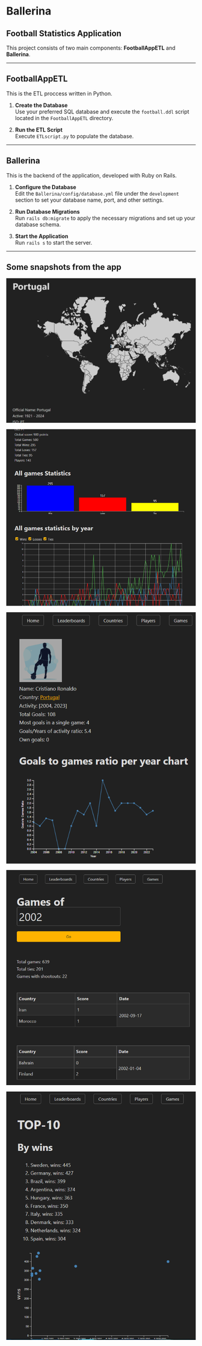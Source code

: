 # Ballerina

## Football Statistics Application

This project consists of two main components: **FootballAppETL** and **Ballerina**.

---

## FootballAppETL
This is the ETL proccess written in Python.

1. **Create the Database**  
    Use your preferred SQL database and execute the `football.ddl` script located in the `FootballAppETL` directory.

2. **Run the ETL Script**  
    Execute `ETLscript.py` to populate the database.

---

## Ballerina
This is the backend of the application, developed with Ruby on Rails.

1. **Configure the Database**  
    Edit the `Ballerina/config/database.yml` file under the `development` section to set your database name, port, and other settings.

2. **Run Database Migrations**  
    Run `rails db:migrate` to apply the necessary migrations and set up your database schema.

3. **Start the Application**  
    Run `rails s` to start the server.

---

## Some snapshots from the app

![alt text](images&diagrams/image-5.png)

![alt text](images&diagrams/image-6.png)

![alt text](images&diagrams/image-2.png)

![alt text](images&diagrams/image-3.png)

![alt text](images&diagrams/image-4.png)